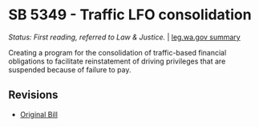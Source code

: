 # SB 5349 - Traffic LFO consolidation
*Status: First reading, referred to Law & Justice.* | [leg.wa.gov summary](https://app.leg.wa.gov/billsummary?BillNumber=5349&Year=2021)

Creating a program for the consolidation of traffic-based financial obligations to facilitate reinstatement of driving privileges that are suspended because of failure to pay.

## Revisions
* [Original Bill](1/)